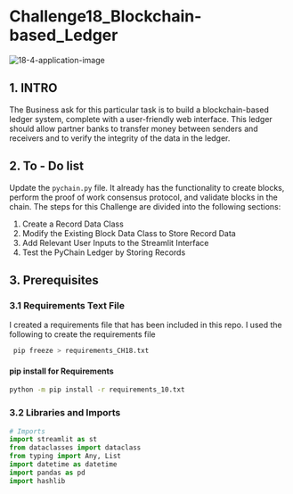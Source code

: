 # **Challenge18_Blockchain-based_Ledger**
![18-4-application-image](https://user-images.githubusercontent.com/101449950/179434997-f508a94b-39bd-49e7-85ed-6a796151993b.png)


## 1. INTRO 
The Business ask for this particular task is to build a blockchain-based ledger system, complete with a user-friendly web interface. This ledger should allow partner banks to transfer money between senders and receivers and to verify the integrity of the data in the ledger.


## 2. To - Do list

Update the `pychain.py` file. It already has the functionality to create blocks, perform the proof of work consensus protocol, and validate blocks in the chain. The steps for this Challenge are divided into the following sections:

1. Create a Record Data Class
2. Modify the Existing Block Data Class to Store Record Data
3. Add Relevant User Inputs to the Streamlit Interface
4. Test the PyChain Ledger by Storing Records

## 3. Prerequisites

### 3.1 Requirements Text File

I created a requirements file that has been included in this repo.
I used the following to create the requirements file

```bash
 pip freeze > requirements_CH18.txt

```

#### pip install for Requirements
```bash
python -m pip install -r requirements_10.txt
```

### 3.2 Libraries and Imports


```python
# Imports
import streamlit as st
from dataclasses import dataclass
from typing import Any, List
import datetime as datetime
import pandas as pd
import hashlib
```

